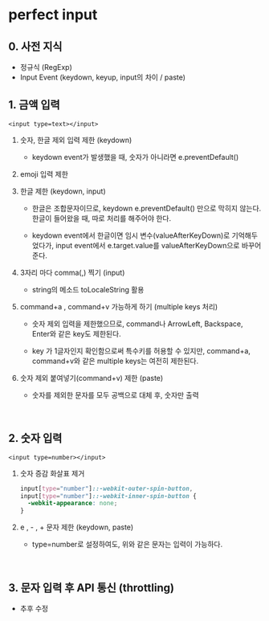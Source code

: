 # perfect input

## 0. 사전 지식

- 정규식 (RegExp)
- Input Event (keydown, keyup, input의 차이 / paste)

## 1. 금액 입력

`<input type=text></input>`

1. 숫자, 한글 제외 입력 제한 (keydown)

   - keydown event가 발생했을 때, 숫자가 아니라면 e.preventDefault()

2. emoji 입력 제한

3. 한글 제한 (keydown, input)

   - 한글은 조합문자이므로, keydown e.preventDefault() 만으로 막히지 않는다. 한글이 들어왔을 때, 따로 처리를 해주어야 한다.

   - keydown event에서 한글이면 임시 변수(valueAfterKeyDown)로 기억해두었다가, input event에서 e.target.value를 valueAfterKeyDown으로 바꾸어 준다.

4. 3자리 마다 comma(,) 찍기 (input)

   - string의 메소드 toLocaleString 활용

5. command+a , command+v 가능하게 하기 (multiple keys 처리)

   - 숫자 제외 입력을 제한했으므로, command나 ArrowLeft, Backspace, Enter와 같은 key도 제한된다.

   - key 가 1글자인지 확인함으로써 특수키를 허용할 수 있지만, command+a, command+v와 같은 multiple keys는 여전히 제한된다.

6. 숫자 제외 붙여넣기(command+v) 제한 (paste)

   - 숫자를 제외한 문자를 모두 공백으로 대체 후, 숫자만 출력

<br/>

## 2. 숫자 입력

`<input type=number></input>`

1. 숫자 증감 화살표 제거

   ```css
   input[type="number"]::-webkit-outer-spin-button,
   input[type="number"]::-webkit-inner-spin-button {
     -webkit-appearance: none;
   }
   ```

2. e , - , + 문자 제한 (keydown, paste)
   - type=number로 설정하여도, 위와 같은 문자는 입력이 가능하다.

<br/>

## 3. 문자 입력 후 API 통신 (throttling)

- 추후 수정
